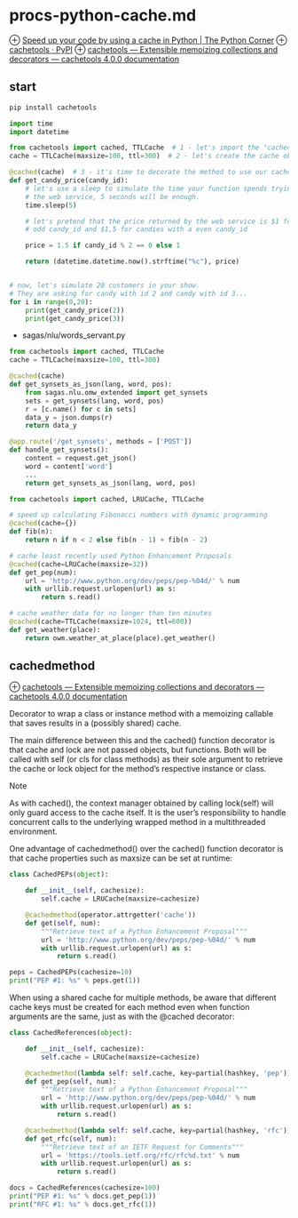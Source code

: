 # procs-python-cache.md
⊕ [Speed up your code by using a cache in Python | The Python Corner](https://www.thepythoncorner.com/2018/04/how-to-make-your-code-faster-by-using-a-cache-in-python/?source=post_page-----fb169fbcbb0b----------------------)
⊕ [cachetools · PyPI](https://pypi.org/project/cachetools/)
    ⊕ [cachetools — Extensible memoizing collections and decorators — cachetools 4.0.0 documentation](https://cachetools.readthedocs.io/en/stable/)

## start
```sh
pip install cachetools
```

```python
import time
import datetime

from cachetools import cached, TTLCache  # 1 - let's import the "cached" decorator and the "TTLCache" object from cachetools
cache = TTLCache(maxsize=100, ttl=300)  # 2 - let's create the cache object.

@cached(cache)  # 3 - it's time to decorate the method to use our cache system!
def get_candy_price(candy_id):
    # let's use a sleep to simulate the time your function spends trying to connect to
    # the web service, 5 seconds will be enough.
    time.sleep(5)

    # let's pretend that the price returned by the web service is $1 for candies with a
    # odd candy_id and $1,5 for candies with a even candy_id

    price = 1.5 if candy_id % 2 == 0 else 1

    return (datetime.datetime.now().strftime("%c"), price)


# now, let's simulate 20 customers in your show.
# They are asking for candy with id 2 and candy with id 3...
for i in range(0,20):
    print(get_candy_price(2))
    print(get_candy_price(3))
```

+ sagas/nlu/words_servant.py

```python
from cachetools import cached, TTLCache
cache = TTLCache(maxsize=100, ttl=300)

@cached(cache)
def get_synsets_as_json(lang, word, pos):
    from sagas.nlu.omw_extended import get_synsets
    sets = get_synsets(lang, word, pos)
    r = [c.name() for c in sets]
    data_y = json.dumps(r)
    return data_y

@app.route('/get_synsets', methods = ['POST'])
def handle_get_synsets():
    content = request.get_json()
    word = content['word']
    ...
    return get_synsets_as_json(lang, word, pos)    
```

```python
from cachetools import cached, LRUCache, TTLCache

# speed up calculating Fibonacci numbers with dynamic programming
@cached(cache={})
def fib(n):
    return n if n < 2 else fib(n - 1) + fib(n - 2)

# cache least recently used Python Enhancement Proposals
@cached(cache=LRUCache(maxsize=32))
def get_pep(num):
    url = 'http://www.python.org/dev/peps/pep-%04d/' % num
    with urllib.request.urlopen(url) as s:
        return s.read()

# cache weather data for no longer than ten minutes
@cached(cache=TTLCache(maxsize=1024, ttl=600))
def get_weather(place):
    return owm.weather_at_place(place).get_weather()
```

## cachedmethod
⊕ [cachetools — Extensible memoizing collections and decorators — cachetools 4.0.0 documentation](https://cachetools.readthedocs.io/en/stable/#cachetools.cachedmethod)

Decorator to wrap a class or instance method with a memoizing callable that saves results in a (possibly shared) cache.

The main difference between this and the cached() function decorator is that cache and lock are not passed objects, but functions. Both will be called with self (or cls for class methods) as their sole argument to retrieve the cache or lock object for the method’s respective instance or class.

Note

As with cached(), the context manager obtained by calling lock(self) will only guard access to the cache itself. It is the user’s responsibility to handle concurrent calls to the underlying wrapped method in a multithreaded environment.

One advantage of cachedmethod() over the cached() function decorator is that cache properties such as maxsize can be set at runtime:

```python
class CachedPEPs(object):

    def __init__(self, cachesize):
        self.cache = LRUCache(maxsize=cachesize)

    @cachedmethod(operator.attrgetter('cache'))
    def get(self, num):
        """Retrieve text of a Python Enhancement Proposal"""
        url = 'http://www.python.org/dev/peps/pep-%04d/' % num
        with urllib.request.urlopen(url) as s:
            return s.read()

peps = CachedPEPs(cachesize=10)
print("PEP #1: %s" % peps.get(1))
```

When using a shared cache for multiple methods, be aware that different cache keys must be created for each method even when function arguments are the same, just as with the @cached decorator:

```python
class CachedReferences(object):

    def __init__(self, cachesize):
        self.cache = LRUCache(maxsize=cachesize)

    @cachedmethod(lambda self: self.cache, key=partial(hashkey, 'pep'))
    def get_pep(self, num):
        """Retrieve text of a Python Enhancement Proposal"""
        url = 'http://www.python.org/dev/peps/pep-%04d/' % num
        with urllib.request.urlopen(url) as s:
            return s.read()

    @cachedmethod(lambda self: self.cache, key=partial(hashkey, 'rfc'))
    def get_rfc(self, num):
        """Retrieve text of an IETF Request for Comments"""
        url = 'https://tools.ietf.org/rfc/rfc%d.txt' % num
        with urllib.request.urlopen(url) as s:
            return s.read()

docs = CachedReferences(cachesize=100)
print("PEP #1: %s" % docs.get_pep(1))
print("RFC #1: %s" % docs.get_rfc(1))
```

